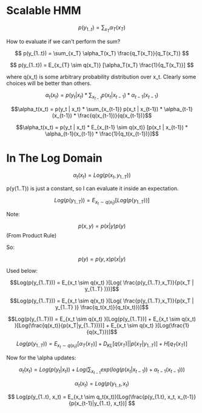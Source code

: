 # Scalable HMM

$$
p(y_{1..t}) = \sum_{x_T} \alpha_T(x_T)
$$

How to evaluate if we can't perform the sum?

$$
p(y_{1..t}) = \sum_{x_T} \alpha_T(x_T) \frac{q_T(x_T)}{q_T(x_T)}
$$

$$
p(y_{1..t}) = E_{x_{T} \sim q(x_T)} [\alpha_T(x_T) \frac{1}{q_T(x_T)}]
$$

where q(x_t) is some arbitrary probability distribution over x_t. Clearly some choices will be better than others.

$$\alpha_t(x_t) = p(y_t | x_t) * \sum_{x_{t-1}} p(x_t | x_{t-1}) * \alpha_{t-1}(x_{t-1})$$

$$\alpha_t(x_t) = p(y_t | x_t) * \sum_{x_{t-1}} p(x_t | x_{t-1}) * \alpha_{t-1}(x_{t-1}) * \frac{q(x_{t-1})}{q(x_{t-1})}$$

$$\alpha_t(x_t) = p(y_t | x_t) * E_{x_{t-1} \sim q(x_t)} [p(x_t | x_{t-1}) * \alpha_{t-1}(x_{t-1}) * \frac{1}{q_t(x_{t-1})}]$$


# In The Log Domain

$$\alpha_t(x_t) = Log(p(x_t, y_{1..T}))$$

p(y(1..T)) is just a constant, so I can evaluate it inside an expectation.

$$Log(p(y_{1..T})) = E_{x_t \sim q(x_t) }[Log(p(y_{1..T}))]$$

Note:

$$p(x,y) = p(x|y) p(y)$$ (From Product Rule)

So:

$$p(y) = p(y,x) p(x|y)$$

Used below:

$$Log(p(y_{1..T})) = E_{x_t \sim q(x_t) }[Log( \frac{p(y_{1..T},x_T)}{p(x_T | y_{1..T} )})]$$


$$Log(p(y_{1..T})) = E_{x_t \sim q(x_t) }[Log( \frac{p(y_{1..T},x_T)}{p(x_T | y_{1..T} )} \frac{q_t(x_t)}{q_t(x_t)})]$$

$$Log(p(y_{1..T})) = E_{x_t \sim q(x_t) }[Log(p(y_{1..T})] + E_{x_t \sim q(x_t) }[Log(\frac{q(x_t)}{p(x_T|y_{1..T})})] + E_{x_t \sim q(x_t) }[Log(\frac{1}{q(x_T)})]$$


$$Log(p(y_{1..T})) = E_{x_t \sim q(x_t) }[\alpha_T(x_T)] + D_{KL}[q(x_T)||p(x_T|y_{1..T})] + H[q_T(x_T)]$$

Now for the \alpha updates:

$$\alpha_t(x_t) = Log(p(y_t | x_t)) + Log(\sum_{x_{t-1}} exp(log(p(x_t | x_{t-1})) + \alpha_{t-1}(x_{t-1})))$$


$$
\alpha_t(x_t) = Log(p(y_{1..t}, x_t)
$$

$$
Log(p(y_{1..t}, x_t) = E_{x_t \sim q_t(x_t)}[Log(\frac{p(y_{1.t}, x_t, x_{t-1}}{p(x_{t-1}|y_{1..t}, x_t})]
$$
